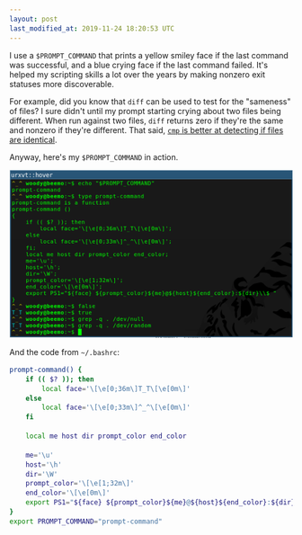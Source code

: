 ```yaml
---
layout: post
last_modified_at: 2019-11-24 18:20:53 UTC
---
```


I use a `$PROMPT_COMMAND` that prints a yellow smiley face if the last command was successful,
and a blue crying face if the last command failed.
It's helped my scripting skills a lot over the years by making nonzero exit statuses more discoverable.

For example, did you know that `diff` can be used to test for the "sameness" of files?
I sure didn't until my prompt starting crying about two files being different.
When run against two files, `diff` returns zero if they're the same and nonzero if they're different.
That said, [`cmp` is better at detecting if files are identical](https://stackoverflow.com/questions/12900538/fastest-way-to-tell-if-two-files-are-the-same-in-unix-linux).

Anyway, here's my `$PROMPT_COMMAND` in action.

<img src="/img/prompt-command.png" alt="prompt command" title="^_^\nT_T"/>

And the code from `~/.bashrc`:

```bash
prompt-command() {
	if (( $? )); then
		local face='\[\e[0;36m\]T_T\[\e[0m\]'
	else
		local face='\[\e[0;33m\]^_^\[\e[0m\]'
	fi

	local me host dir prompt_color end_color

	me='\u'
	host='\h'
	dir='\W'
	prompt_color='\[\e[1;32m\]'
	end_color='\[\e[0m\]'
	export PS1="${face} ${prompt_color}${me}@${host}${end_color}:${dir}\\$ "
}
export PROMPT_COMMAND="prompt-command"
```

<!--
### Footnotes

[^1]: Credit goes to <user> for <whatever reasons>.
-->

